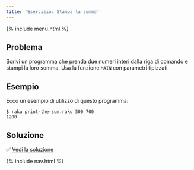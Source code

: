 ```yaml
---
title: 'Esercizio: Stampa la somma'
---
```


{% include menu.html %}

## Problema

Scrivi un programma che prenda due numeri interi dalla riga di comando e stampi la loro somma. Usa la funzione `MAIN` con parametri tipizzati.

## Esempio

Ecco un esempio di utilizzo di questo programma:

```console
$ raku print-the-sum.raku 500 700
1200
```

## Soluzione

✅ [Vedi la soluzione](solution)

{% include nav.html %}